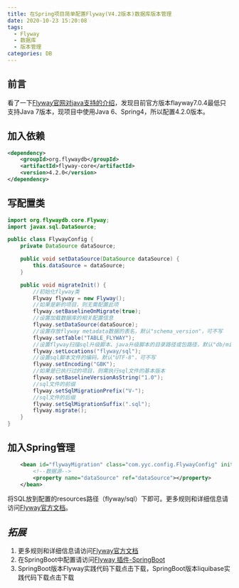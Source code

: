 ```yaml
---
title: 在Spring项目简单配置Flyway(V4.2版本)数据库版本管理
date: 2020-10-23 15:20:08
tags:
  - Flyway
  - 数据库
  - 版本管理
categories: DB
---
```


## 前言

看了一下[Flyway官网对java支持的介绍](https://flywaydb.org/documentation/v6/api/#supported-java-versions)，发现目前官方版本flayway7.0.4最低只支持Java 7版本，现项目中使用Java 6、Spring4，所以配置4.2.0版本。

## 加入依赖

```xml
<dependency>
	<groupId>org.flywaydb</groupId>
	<artifactId>flyway-core</artifactId>
	<version>4.2.0</version>
</dependency>
```

## 写配置类

```java
import org.flywaydb.core.Flyway;
import javax.sql.DataSource;

public class FlywayConfig {
    private DataSource dataSource;

    public void setDataSource(DataSource dataSource) {
        this.dataSource = dataSource;
    }

    public void migrateInit() {
        //初始化flyway类
        Flyway flyway = new Flyway();
        //如果是新的项目，则无需配置此项
        flyway.setBaselineOnMigrate(true);
        //设置加载数据库的相关配置信息
        flyway.setDataSource(dataSource);
        //设置存放flyway metadata数据的表名，默认"schema_version"，可不写
        flyway.setTable("TABLE_FLYWAY");
        //设置flyway扫描sql升级脚本、java升级脚本的目录路径或包路径，默认"db/migration"，可不写
        flyway.setLocations("flyway/sql");
        //设置sql脚本文件的编码，默认"UTF-8"，可不写
        flyway.setEncoding("GBK");
        //如果是已执行过的项目，则需执行sql文件的基本版本
        flyway.setBaselineVersionAsString("1.0");
        //sql文件的前缀
        flyway.setSqlMigrationPrefix("V-");
        //sql文件的后缀
        flyway.setSqlMigrationSuffix(".sql");
        flyway.migrate();
    }
}
```

## 加入Spring管理

```xml
	<bean id="flywayMigration" class="com.yyc.config.FlywayConfig" init-method="migrateInit">
        <!--数据源-->
		<property name="dataSource" ref="dataSource"></property>
	</bean>
```



将SQL放到配置的resources路径（flyway/sql）下即可。更多规则和详细信息请访问[Flyway官方文档](https://flywaydb.org/documentation/)。

## *拓展*

1. 更多规则和详细信息请访问[Flyway官方文档](https://flywaydb.org/documentation/)
2. 在SpringBoot中配置请访问[Flyway 插件-SpringBoot](https://flywaydb.org/documentation/usage/plugins/springboot)
3. SpringBoot版本Flyway实践代码下载<a :href="$withBase('/code/spring-boot-flyway.zip')" download="spring-boot-flyway.zip">点击下载</a>，SpringBoot版本liquibase实践代码下载<a :href="$withBase('/code/spring-boot-liquibase.zip')" download="spring-boot-liquibase.zip">点击下载</a>